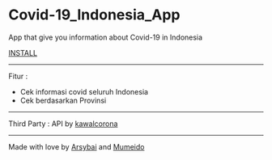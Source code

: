 # Covid-19_Indonesia_App
App that give you information about Covid-19 in Indonesia

[INSTALL](https://install.appcenter.ms/users/arsybai/apps/Covid-19-Indonesia)

---
Fitur :
- Cek informasi covid seluruh Indonesia
- Cek berdasarkan Provinsi

---
Third Party :
API by [kawalcorona](https://kawalcorona.com)

---
Made with love by [Arsybai](https://arsybai.com) and [Mumeido](https://github.com/mumeido)
